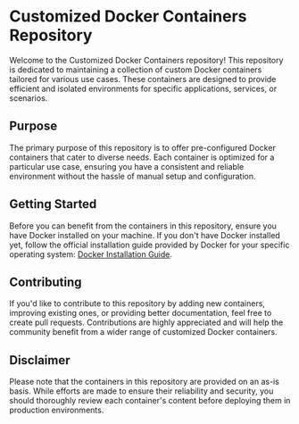 # Customized Docker Containers Repository

Welcome to the Customized Docker Containers repository! This repository is dedicated to maintaining a collection of custom Docker containers tailored for various use cases. These containers are designed to provide efficient and isolated environments for specific applications, services, or scenarios.

## Purpose

The primary purpose of this repository is to offer pre-configured Docker containers that cater to diverse needs. Each container is optimized for a particular use case, ensuring you have a consistent and reliable environment without the hassle of manual setup and configuration.

## Getting Started

Before you can benefit from the containers in this repository, ensure you have Docker installed on your machine. If you don't have Docker installed yet, follow the official installation guide provided by Docker for your specific operating system: [Docker Installation Guide](https://docs.docker.com/get-docker/).

## Contributing

If you'd like to contribute to this repository by adding new containers, improving existing ones, or providing better documentation, feel free to create pull requests. Contributions are highly appreciated and will help the community benefit from a wider range of customized Docker containers.

## Disclaimer

Please note that the containers in this repository are provided on an as-is basis. While efforts are made to ensure their reliability and security, you should thoroughly review each container's content before deploying them in production environments.
